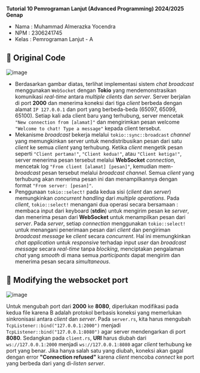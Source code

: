 **Tutorial 10 Pemrograman Lanjut (Advanced Programming) 2024/2025 Genap**
* Nama    : Muhammad Almerazka Yocendra
* NPM     : 2306241745
* Kelas   : Pemrograman Lanjut - A

## 🍊 Original Code

![image](https://github.com/user-attachments/assets/7db1aedf-241d-4a24-b84b-de2eb66ab11c)

- Berdasarkan gambar diatas, terlihat implementasi sistem _chat broadcast_ menggunakan `WebSocket` dengan **Tokio** yang mendemonstrasikan komunikasi _real-time_ antara _multiple clients_ dan _server_. Server berjalan di port **2000** dan menerima koneksi dari tiga _client_ berbeda dengan alamat `IP 127.0.0.1` dan port yang berbeda-beda (65097, 65099, 65100). Setiap kali ada client baru yang terhubung, server mencetak `"New connection from [alamat]"` dan mengirimkan pesan welcome `"Welcome to chat! Type a message"` kepada client tersebut.
- Mekanisme _broadcast_ bekerja melalui `tokio::sync::broadcast` _channel_ yang memungkinkan server untuk mendistribusikan pesan dari satu _client_ ke semua _client_ yang terhubung. Ketika _client_ mengetik pesan seperti `"Client pertama!"`, `"Client kedua!"`, atau `"Client ketiga!"`, server menerima pesan tersebut melalui **WebSocket** _connection_, mencetak log `"From client [alamat] [pesan]"`, kemudian mem-_broadcast_ pesan tersebut melalui _broadcast channel_. Semua _client_ yang terhubung akan menerima pesan ini dan menampilkannya dengan format `"From server: [pesan]"`.
- Penggunaan `tokio::select!` pada kedua sisi (_client_ dan _server_) memungkinkan _concurrent handling_ dari _multiple operations_. Pada _client_, `tokio::select!` menangani dua operasi secara bersamaan : membaca input dari keyboard (**stdin**) untuk mengirim pesan ke _server_, dan menerima pesan dari **WebSocket** untuk menampilkan pesan dari _server_. Pada _server_, setiap _connection_ menggunakan `tokio::select!` untuk menangani penerimaan pesan dari _client_ dan pengiriman _broadcast_ _message_ ke _client_ secara _concurrent_. Hal ini memungkinkan _chat application_ untuk _responsive_ terhadap input _user_ dan _broadcast message_ secara _real-time_ tanpa _blocking_, menciptakan pengalaman _chat_ yang _smooth_ di mana semua _participants_ dapat mengirim dan menerima pesan secara _simultaneous_.


## 🍋 Modifying the websocket port

![image](https://github.com/user-attachments/assets/211ebe56-93b2-4752-82e9-f84479648e75)

Untuk mengubah port dari **2000** ke **8080**, diperlukan modifikasi pada kedua file karena B adalah protokol berbasis koneksi yang memerlukan sinkronisasi antara _client_ dan _server_. Pada `server.rs`, kita harus mengubah `TcpListener::bind("127.0.0.1:2000")` menjadi `TcpListener::bind("127.0.0.1:8080")` agar server mendengarkan di port **8080**. Sedangkan pada `client.rs`, **URI** harus diubah dari `ws://127.0.0.1:2000` menjadi `ws://127.0.0.1:8080` agar _client_ terhubung ke port yang benar. Jika hanya salah satu yang diubah, koneksi akan gagal dengan error **"Connection refused"** karena _client_ mencoba _connect_ ke port yang berbeda dari yang di-_listen_ _server_.